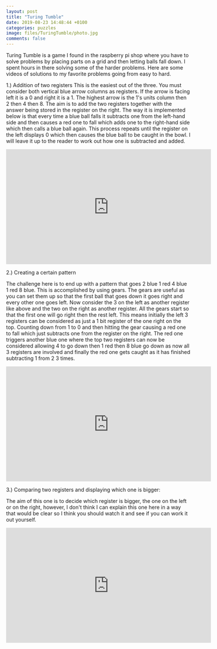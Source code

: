 ```yaml
---
layout: post
title: "Turing Tumble"
date: 2019-08-23 14:48:44 +0100
categories: puzzles
image: files/TuringTumble/photo.jpg
comments: false
---
```


Turing Tumble is a game I found in the raspberry pi shop where you have to solve problems by placing parts on a grid and then letting balls fall down. I spent hours in there solving some of the harder problems. Here are some videos of solutions to my favorite problems going from easy to hard.

1.) Addition of two registers
This is the easiest out of the three. You must consider both vertical blue arrow columns as registers. If the arrow is facing left it is a 0 and right it is a 1. The highest arrow is the 1's units column then 2 then 4 then 8. The aim is to add the two registers together with the answer being stored in the register on the right. The way it is implemented below is that every time a blue ball falls it subtracts one from the left-hand side and then causes a red one to fall which adds one to the right-hand side which then calls a blue ball again. This process repeats until the register on the left displays 0 which then causes the blue ball to be caught in the bowl. I will leave it up to the reader to work out how one is subtracted and added.

<iframe width="560" height="315" src="https://www.youtube.com/embed/PB-7Wrj7beo" title="YouTube video player" frameborder="0" allow="accelerometer; autoplay; clipboard-write; encrypted-media; gyroscope; picture-in-picture; web-share" allowfullscreen></iframe>

2.) Creating a certain pattern

The challenge here is to end up with a pattern that goes 2 blue 1 red 4 blue 1 red 8 blue. This is accomplished by using gears. The gears are useful as you can set them up so that the first ball that goes down it goes right and every other one goes left. Now consider the 3 on the left as another register like above and the two on the right as another register. All the gears start so that the first one will go right then the rest left. This means initially the left 3 registers can be considered as just a 1 bit register of the one right on the top. Counting down from 1 to 0 and then hitting the gear causing a red one to fall which just subtracts one from the register on the right. The red one triggers another blue one where the top two registers can now be considered allowing 4 to go down then 1 red then 8 blue go down as now all 3 registers are involved and finally the red one gets caught as it has finished subtracting 1 from 2 3 times.

<iframe width="560" height="315" src="https://www.youtube.com/embed/PNk64LVherU" title="YouTube video player" frameborder="0" allow="accelerometer; autoplay; clipboard-write; encrypted-media; gyroscope; picture-in-picture; web-share" allowfullscreen></iframe>

3.) Comparing two registers and displaying which one is bigger:

The aim of this one is to decide which register is bigger, the one on the left or on the right, however, I don't think I can explain this one here in a way that would be clear so I think you should watch it and see if you can work it out yourself.

<iframe width="560" height="315" src="https://www.youtube.com/embed/biM-GymXEP0" title="YouTube video player" frameborder="0" allow="accelerometer; autoplay; clipboard-write; encrypted-media; gyroscope; picture-in-picture; web-share" allowfullscreen></iframe>

